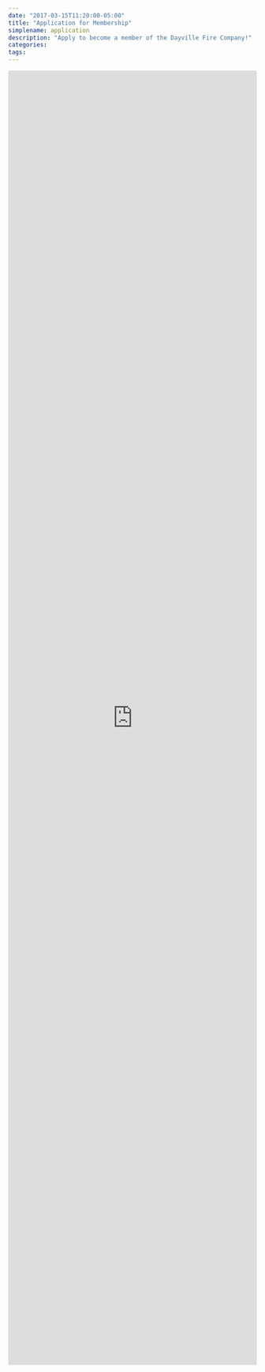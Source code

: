 ```yaml
---
date: "2017-03-15T11:20:00-05:00"
title: "Application for Membership"
simplename: application
description: "Apply to become a member of the Dayville Fire Company!"
categories:
tags:
---
```


<!--
<div class="cognito">
<script src="https://services.cognitoforms.com/s/-Sv-aGH7JEGrHjA-N0tpzg"></script>
<script>Cognito.load("forms", { id: "1" });</script>
</div>
-->

<iframe src="https://services.cognitoforms.com/f/-Sv-aGH7JEGrHjA-N0tpzg?id=1" style="position:relative;width:1px;min-width:100%;*width:100%;" frameborder="0" scrolling="yes" seamless="seamless" height="2619" width="100%"></iframe>
<script src="https://services.cognitoforms.com/scripts/embed.js"></script>
